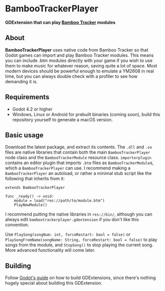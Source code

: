 # BambooTrackerPlayer

**GDExtension that can play [Bamboo Tracker](https://github.com/BambooTracker/BambooTracker) modules**

## About

**BambooTrackerPlayer** uses native code from Bamboo Tracker so that Godot games can import and play Bamboo Tracker modules. This means you can include .btm modules directly with your game if you wish to use them to make music for whatever reason, saving quite a lot of space. Most modern devices should be powerful enough to emulate a YM2608 in real time, but you can always double check with a profiler to see how demanding it is.

## Requirements

- Godot 4.2 or higher
- Windows, Linux or Android for prebuilt binaries (coming soon), build this repository yourself to generate a macOS version.

## Basic usage

Download the latest package, and extract its contents. The `.dll` and `.so` files are native libraries that contain both the main `BambooTrackerPlayer` node class and the `BambooTrackerModule` resource class. `importerplugin` contains an editor plugin that imports `.btm` files as `BambooTrackerModule`s, which a `BambooTrackerPlayer` can use. I recommend making a `BambooTrackerPlayer` an autoload, or rather a minimal stub script like the following that inherits from it:

```
extends BambooTrackerPlayer

func _ready() -> void:
    module = load("res://path/to/module.btm")
    PlayNewModule()
```

I recommend putting the native libraries in `res://bin/`, although you can always edit `bambootrackerplayer.gdextension` if you don't like this convention.

Use `PlaySong(songNum: int, forceRestart: bool = false)` or `PlaySongFromName(songName: String, forceRestart: bool = false)` to play songs from the module, and `StopSong()` to stop playing the current song. More advanced functionality will come later.

## Building

Follow [Godot's guide](https://docs.godotengine.org/en/4.2/tutorials/scripting/gdextension/gdextension_cpp_example.html) on how to build GDExtensions, since there's nothing hugely special about building this GDExtension.
